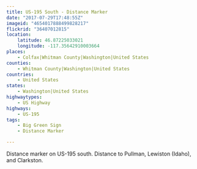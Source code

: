 ```yaml
---
title: US-195 South - Distance Marker
date: "2017-07-29T17:48:55Z"
imageid: "4654017888499828217"
flickrid: "36407012815"
location:
    latitude: 46.87225033021
    longitude: -117.35642910003664
places:
    - Colfax|Whitman County|Washington|United States
counties:
    - Whitman County|Washington|United States
countries:
    - United States
states:
    - Washington|United States
highwaytypes:
    - US Highway
highways:
    - US-195
tags:
    - Big Green Sign
    - Distance Marker

---
```

Distance marker on US-195 south.  Distance to Pullman, Lewiston (Idaho), and Clarkston.